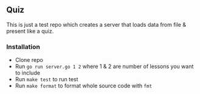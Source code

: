 ## Quiz
This is just a test repo which creates a server that loads data from file & present like a quiz.


### Installation
* Clone repo
* Run `go run server.go 1 2` where 1 & 2 are number of lessons you want to include
* Run `make test` to run test
* Run `make format` to format whole source code with `fmt`
